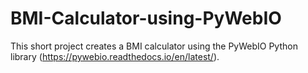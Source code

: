 # BMI-Calculator-using-PyWebIO
This short project creates a BMI calculator using the PyWebIO Python library (https://pywebio.readthedocs.io/en/latest/).

